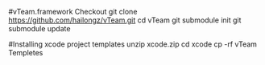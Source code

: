 #vTeam.framework
Checkout
git clone https://github.com/hailongz/vTeam.git 
cd vTeam 
git submodule init 
git submodule update 

#Installing xcode project templates
unzip xcode.zip 
cd xcode 
cp -rf vTeam Templetes 
